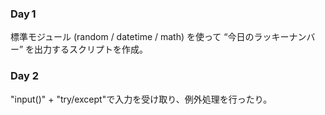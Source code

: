 ### Day 1
標準モジュール (random / datetime / math) を使って “今日のラッキーナンバー” を出力するスクリプトを作成。

### Day 2
"input()" + "try/except"で入力を受け取り、例外処理を行ったり。